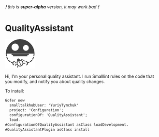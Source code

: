 _:exclamation: this is **super-alpha** version, it may work bad :exclamation:_

QualityAssistant
================

![logo](graphics/logo100.png)

Hi, I'm your personal quality assistant. I run Smalllint rules on the code that you modify, and notify you about quality changes.

To install:

    Gofer new
      smalltalkhubUser: 'YuriyTymchuk'
      project: 'Configuration';
      configurationOf: 'QualityAssistant';
      load.
    #ConfigurationOfQualityAssistant asClass loadDevelopment.
    #QualityAssistantPlugin asClass install

